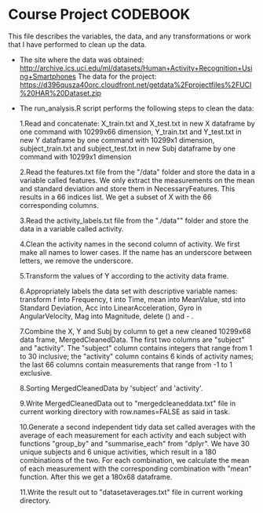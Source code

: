 Course Project CODEBOOK
=======================
This file describes the variables, the data, and any transformations or work that I have performed to clean up the data.
* The site where the data was obtained:
http://archive.ics.uci.edu/ml/datasets/Human+Activity+Recognition+Using+Smartphones 
The data for the project:
https://d396qusza40orc.cloudfront.net/getdata%2Fprojectfiles%2FUCI%20HAR%20Dataset.zip
* The run_analysis.R script performs the following steps to clean the data:

  1.Read and concatenate: X_train.txt and X_test.txt in new X dataframe by one command with 10299x66 dimension, Y_train.txt and Y_test.txt in new Y dataframe by one command with 10299x1 dimension, subject_train.txt and subject_test.txt in new Subj dataframe by one command with 10299x1 dimension
  
  2.Read the features.txt file from the "/data" folder and store the data in a variable called features. We only extract the measurements on the mean and standard deviation and store them in NecessaryFeatures. This results in a 66 indices list. We get a subset of X with the 66 corresponding columns.
  
  3.Read the activity_labels.txt file from the "./data"" folder and store the data in a variable called activity.

  4.Clean the activity names in the second column of activity. We first make all names to lower cases. If the name has an underscore between letters, we remove the underscore.

  5.Transform the values of Y according to the activity data frame.

  6.Appropriately labels the data set with descriptive variable names: transform f into Frequency, t into Time, mean into MeanValue, std into Standard Deviation, Acc into LinearAcceleration, Gyro in AngularVelocity, Mag into Magnitude, delete () and - .

  7.Combine the X, Y and Subj by column to get a new cleaned 10299x68 data frame, MergedCleanedData. The first two columns are "subject" and "activity". The "subject" column contains integers that range from 1 to 30 inclusive; the "activity" column contains 6 kinds of activity names; the last 66 columns contain measurements that range from -1 to 1 exclusive.

  8.Sorting MergedCleanedData by 'subject' and 'activity'.

  9.Write MergedCleanedData out to "mergedcleaneddata.txt" file in current working directory with row.names=FALSE as said in task.

  10.Generate a second independent tidy data set called averages with the average of each measurement for each activity and each subject with functions "group_by" and "summarise_each" from "dplyr". We have 30 unique subjects and 6 unique activities, which result in a 180 combinations of the two. For each combination, we calculate the mean of each measurement with the corresponding combination with "mean" function. After this we get a 180x68 dataframe.

  11.Write the result out to "datasetaverages.txt" file in current working directory.

